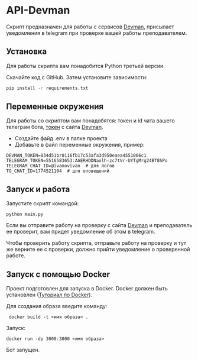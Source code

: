 # API-Devman
Скрипт предназначен для работы с сервисов [Devman](https://dvmn.org/), присылает уведомления в telegram при проверке вашей работы преподавателем.
## Установка
Для работы скрипта вам понадобится Python третьей версии.

Скачайте код с GitHub. Затем установите зависимости:

```sh
pip install -r requirements.txt
```
## Переменные окружения
Для работы со скриптом вам понадобятся: токен и id чата вашего телеграм бота, [токен](https://dvmn.org/api/docs/) с сайта [Devman](https://dvmn.org/).
* Создайте файд .env в папке проекта
* Добавьте в файл переменные окружения, пример:
```
DEVMAN_TOKEN=834d51br0116fb17c53afa3d950eaea4551066c1
TELEGRAM_TOKEN=5516583653:AAERHDDNaolh-zc7tVr-UYTgMrg24BT8hPo
TELEGRAM_CHAT_ID=@ivanovivan  # для логов
TG_CHAT_ID=1774521104  # для оповещений
```
## Запуск и работа
Запустите скрипт командой:
```
python main.py
```
Если вы отправите работу на проверку с сайта [Devman](https://dvmn.org/) и преподаватель ее проверит, вам придет уведомление об этом в telegram.

Чтобы проверить работу скрипта, отправьте работу на проверку и тут же верните ее с проверки, должно прийти уведомление о проверенной работе.

## Запуск с помощью Docker
Проект подготовлен для запуска в Docker. Docker должен быть установлен ([Туториал по Docker](https://docs.docker.com/get-started/overview/)).

Для создания образа введите команду:
```
 docker build -t <имя образа> . 
```
Запуск:
```
docker run -dp 3000:3000 <имя образа>
```
Бот запущен.
